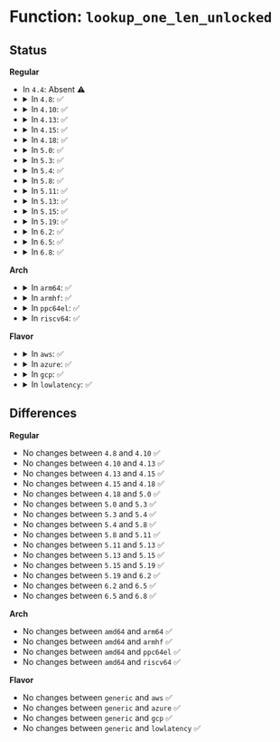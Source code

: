 # Function: <code>lookup_one_len_unlocked</code>

## Status
<b>Regular</b>
<ul>
<li>
In <code>4.4</code>: Absent ⚠️
</li>
<li>
<details>
<summary>In <code>4.8</code>: ✅</summary>

```c
struct dentry *lookup_one_len_unlocked(const char *name, struct dentry *base, int len);
```

**Collision:** Unique Global

**Inline:** No

**Transformation:** False

**Instances:**

```
In fs/namei.c (ffffffff8123f570)
Location: fs/namei.c:2480
Inline: False
Direct callers:
  - fs/quota/dquot.c:dquot_quota_on_mount
  - fs/kernfs/mount.c:kernfs_node_dentry
  - fs/ecryptfs/inode.c:ecryptfs_lookup
```
**Symbols:**

```
ffffffff8123f570-ffffffff8123f676: lookup_one_len_unlocked (STB_GLOBAL)
```
</details>
</li>
<li>
<details>
<summary>In <code>4.10</code>: ✅</summary>

```c
struct dentry *lookup_one_len_unlocked(const char *name, struct dentry *base, int len);
```

**Collision:** Unique Global

**Inline:** No

**Transformation:** False

**Instances:**

```
In fs/namei.c (ffffffff81252340)
Location: fs/namei.c:2469
Inline: False
Direct callers:
  - fs/quota/dquot.c:dquot_quota_on_mount
  - fs/kernfs/mount.c:kernfs_node_dentry
  - fs/ecryptfs/inode.c:ecryptfs_lookup
```
**Symbols:**

```
ffffffff81252340-ffffffff81252446: lookup_one_len_unlocked (STB_GLOBAL)
```
</details>
</li>
<li>
<details>
<summary>In <code>4.13</code>: ✅</summary>

```c
struct dentry *lookup_one_len_unlocked(const char *name, struct dentry *base, int len);
```

**Collision:** Unique Global

**Inline:** No

**Transformation:** False

**Instances:**

```
In fs/namei.c (ffffffff8125e4c0)
Location: fs/namei.c:2514
Inline: False
Direct callers:
  - fs/quota/dquot.c:dquot_quota_on_mount
  - fs/kernfs/mount.c:kernfs_node_dentry
  - fs/ecryptfs/inode.c:ecryptfs_lookup
```
**Symbols:**

```
ffffffff8125e4c0-ffffffff8125e5c9: lookup_one_len_unlocked (STB_GLOBAL)
```
</details>
</li>
<li>
<details>
<summary>In <code>4.15</code>: ✅</summary>

```c
struct dentry *lookup_one_len_unlocked(const char *name, struct dentry *base, int len);
```

**Collision:** Unique Global

**Inline:** No

**Transformation:** False

**Instances:**

```
In fs/namei.c (ffffffff812808a0)
Location: fs/namei.c:2512
Inline: False
Direct callers:
  - fs/quota/dquot.c:dquot_quota_on_mount
  - fs/kernfs/mount.c:kernfs_node_dentry
  - fs/ecryptfs/inode.c:ecryptfs_lookup
```
**Symbols:**

```
ffffffff812808a0-ffffffff812809af: lookup_one_len_unlocked (STB_GLOBAL)
```
</details>
</li>
<li>
<details>
<summary>In <code>4.18</code>: ✅</summary>

```c
struct dentry *lookup_one_len_unlocked(const char *name, struct dentry *base, int len);
```

**Collision:** Unique Global

**Inline:** No

**Transformation:** False

**Instances:**

```
In fs/namei.c (ffffffff812a7ce0)
Location: fs/namei.c:2535
Inline: False
Direct callers:
  - fs/quota/dquot.c:dquot_quota_on_mount
  - fs/kernfs/mount.c:kernfs_node_dentry
  - fs/ecryptfs/inode.c:ecryptfs_lookup
  - fs/debugfs/inode.c:debugfs_lookup
```
**Symbols:**

```
ffffffff812a7ce0-ffffffff812a7d4d: lookup_one_len_unlocked (STB_GLOBAL)
```
</details>
</li>
<li>
<details>
<summary>In <code>5.0</code>: ✅</summary>

```c
struct dentry *lookup_one_len_unlocked(const char *name, struct dentry *base, int len);
```

**Collision:** Unique Global

**Inline:** No

**Transformation:** False

**Instances:**

```
In fs/namei.c (ffffffff812bcd80)
Location: fs/namei.c:2559
Inline: False
Direct callers:
  - fs/quota/dquot.c:dquot_quota_on_mount
  - fs/kernfs/mount.c:kernfs_node_dentry
  - fs/ecryptfs/inode.c:ecryptfs_lookup
  - fs/debugfs/inode.c:debugfs_lookup
```
**Symbols:**

```
ffffffff812bcd80-ffffffff812bcded: lookup_one_len_unlocked (STB_GLOBAL)
```
</details>
</li>
<li>
<details>
<summary>In <code>5.3</code>: ✅</summary>

```c
struct dentry *lookup_one_len_unlocked(const char *name, struct dentry *base, int len);
```

**Collision:** Unique Global

**Inline:** No

**Transformation:** False

**Instances:**

```
In fs/namei.c (ffffffff812d9890)
Location: fs/namei.c:2557
Inline: False
Direct callers:
  - fs/quota/dquot.c:dquot_quota_on_mount
  - fs/kernfs/mount.c:kernfs_node_dentry
  - fs/ecryptfs/inode.c:ecryptfs_lookup
  - fs/debugfs/inode.c:debugfs_lookup
```
**Symbols:**

```
ffffffff812d9890-ffffffff812d98ff: lookup_one_len_unlocked (STB_GLOBAL)
```
</details>
</li>
<li>
<details>
<summary>In <code>5.4</code>: ✅</summary>

```c
struct dentry *lookup_one_len_unlocked(const char *name, struct dentry *base, int len);
```

**Collision:** Unique Global

**Inline:** No

**Transformation:** False

**Instances:**

```
In fs/namei.c (ffffffff812eb3a0)
Location: fs/namei.c:2550
Inline: False
Direct callers:
  - fs/quota/dquot.c:dquot_quota_on_mount
  - fs/kernfs/mount.c:kernfs_node_dentry
  - fs/ecryptfs/inode.c:ecryptfs_lookup
  - fs/debugfs/inode.c:debugfs_lookup
```
**Symbols:**

```
ffffffff812eb3a0-ffffffff812eb40f: lookup_one_len_unlocked (STB_GLOBAL)
```
</details>
</li>
<li>
<details>
<summary>In <code>5.8</code>: ✅</summary>

```c
struct dentry *lookup_one_len_unlocked(const char *name, struct dentry *base, int len);
```

**Collision:** Unique Global

**Inline:** No

**Transformation:** False

**Instances:**

```
In fs/namei.c (ffffffff81324010)
Location: fs/namei.c:2578
Inline: False
Direct callers:
  - fs/namei.c:lookup_positive_unlocked
  - fs/ecryptfs/inode.c:ecryptfs_lookup
  - fs/exportfs/expfs.c:reconnect_one
```
**Symbols:**

```
ffffffff81324010-ffffffff813240a7: lookup_one_len_unlocked (STB_GLOBAL)
```
</details>
</li>
<li>
<details>
<summary>In <code>5.11</code>: ✅</summary>

```c
struct dentry *lookup_one_len_unlocked(const char *name, struct dentry *base, int len);
```

**Collision:** Unique Global

**Inline:** No

**Transformation:** False

**Instances:**

```
In fs/namei.c (ffffffff8132f610)
Location: fs/namei.c:2576
Inline: False
Direct callers:
  - fs/namei.c:lookup_positive_unlocked
  - fs/ecryptfs/inode.c:ecryptfs_lookup
  - fs/exportfs/expfs.c:reconnect_one
```
**Symbols:**

```
ffffffff8132f610-ffffffff8132f6a7: lookup_one_len_unlocked (STB_GLOBAL)
```
</details>
</li>
<li>
<details>
<summary>In <code>5.13</code>: ✅</summary>

```c
struct dentry *lookup_one_len_unlocked(const char *name, struct dentry *base, int len);
```

**Collision:** Unique Global

**Inline:** No

**Transformation:** False

**Instances:**

```
In fs/namei.c (ffffffff81334cd0)
Location: fs/namei.c:2666
Inline: False
Direct callers:
  - fs/namei.c:lookup_positive_unlocked
  - fs/ecryptfs/inode.c:ecryptfs_lookup
  - fs/exportfs/expfs.c:reconnect_one
```
**Symbols:**

```
ffffffff81334cd0-ffffffff81334d67: lookup_one_len_unlocked (STB_GLOBAL)
```
</details>
</li>
<li>
<details>
<summary>In <code>5.15</code>: ✅</summary>

```c
struct dentry *lookup_one_len_unlocked(const char *name, struct dentry *base, int len);
```

**Collision:** Unique Global

**Inline:** No

**Transformation:** False

**Instances:**

```
In fs/namei.c (ffffffff813826d0)
Location: fs/namei.c:2732
Inline: False
Direct callers:
  - fs/namei.c:lookup_positive_unlocked
  - fs/ecryptfs/inode.c:ecryptfs_lookup
  - fs/exportfs/expfs.c:reconnect_one
```
**Symbols:**

```
ffffffff813826d0-ffffffff81382776: lookup_one_len_unlocked (STB_GLOBAL)
```
</details>
</li>
<li>
<details>
<summary>In <code>5.19</code>: ✅</summary>

```c
struct dentry *lookup_one_len_unlocked(const char *name, struct dentry *base, int len);
```

**Collision:** Unique Global

**Inline:** No

**Transformation:** False

**Instances:**

```
In fs/namei.c (ffffffff81401db0)
Location: fs/namei.c:2844
Inline: False
Direct callers:
  - fs/ecryptfs/inode.c:ecryptfs_lookup
```
**Symbols:**

```
ffffffff81401db0-ffffffff81401e72: lookup_one_len_unlocked (STB_GLOBAL)
```
</details>
</li>
<li>
<details>
<summary>In <code>6.2</code>: ✅</summary>

```c
struct dentry *lookup_one_len_unlocked(const char *name, struct dentry *base, int len);
```

**Collision:** Unique Global

**Inline:** No

**Transformation:** False

**Instances:**

```
In fs/namei.c (ffffffff8148bf30)
Location: fs/namei.c:2823
Inline: False
Direct callers:
  - fs/ecryptfs/inode.c:ecryptfs_lookup
```
**Symbols:**

```
ffffffff8148bf30-ffffffff8148bff2: lookup_one_len_unlocked (STB_GLOBAL)
```
</details>
</li>
<li>
<details>
<summary>In <code>6.5</code>: ✅</summary>

```c
struct dentry *lookup_one_len_unlocked(const char *name, struct dentry *base, int len);
```

**Collision:** Unique Global

**Inline:** No

**Transformation:** False

**Instances:**

```
In fs/namei.c (ffffffff814c17d0)
Location: fs/namei.c:2854
Inline: False
Direct callers:
  - fs/ecryptfs/inode.c:ecryptfs_lookup
```
**Symbols:**

```
ffffffff814c17d0-ffffffff814c1892: lookup_one_len_unlocked (STB_GLOBAL)
```
</details>
</li>
<li>
<details>
<summary>In <code>6.8</code>: ✅</summary>

```c
struct dentry *lookup_one_len_unlocked(const char *name, struct dentry *base, int len);
```

**Collision:** Unique Global

**Inline:** No

**Transformation:** False

**Instances:**

```
In fs/namei.c (ffffffff814f3c90)
Location: fs/namei.c:2871
Inline: False
Direct callers:
  - fs/ecryptfs/inode.c:ecryptfs_lookup
```
**Symbols:**

```
ffffffff814f3c90-ffffffff814f3d52: lookup_one_len_unlocked (STB_GLOBAL)
```
</details>
</li>
</ul>
<b>Arch</b>
<ul>
<li>
<details>
<summary>In <code>arm64</code>: ✅</summary>

```c
struct dentry *lookup_one_len_unlocked(const char *name, struct dentry *base, int len);
```

**Collision:** Unique Global

**Inline:** No

**Transformation:** False

**Instances:**

```
In fs/namei.c (ffff800010394b40)
Location: fs/namei.c:2550
Inline: False
Direct callers:
  - fs/quota/dquot.c:dquot_quota_on_mount
  - fs/kernfs/mount.c:kernfs_node_dentry
  - fs/ecryptfs/inode.c:ecryptfs_lookup
  - fs/debugfs/inode.c:debugfs_lookup
```
**Symbols:**

```
ffff800010394b40-ffff800010394be0: lookup_one_len_unlocked (STB_GLOBAL)
```
</details>
</li>
<li>
<details>
<summary>In <code>armhf</code>: ✅</summary>

```c
struct dentry *lookup_one_len_unlocked(const char *name, struct dentry *base, int len);
```

**Collision:** Unique Global

**Inline:** No

**Transformation:** False

**Instances:**

```
In fs/namei.c (c057a9a0)
Location: fs/namei.c:2550
Inline: False
Direct callers:
  - fs/quota/dquot.c:dquot_quota_on_mount
  - fs/kernfs/mount.c:kernfs_node_dentry
  - fs/ecryptfs/inode.c:ecryptfs_lookup
  - fs/debugfs/inode.c:debugfs_lookup
```
**Symbols:**

```
c057a9a0-c057aa30: lookup_one_len_unlocked (STB_GLOBAL)
```
</details>
</li>
<li>
<details>
<summary>In <code>ppc64el</code>: ✅</summary>

```c
struct dentry *lookup_one_len_unlocked(const char *name, struct dentry *base, int len);
```

**Collision:** Unique Global

**Inline:** No

**Transformation:** False

**Instances:**

```
In fs/namei.c (c00000000048d900)
Location: fs/namei.c:2550
Inline: False
Direct callers:
  - fs/quota/dquot.c:dquot_quota_on_mount
  - fs/kernfs/mount.c:kernfs_node_dentry
  - fs/ecryptfs/inode.c:ecryptfs_lookup
  - fs/exportfs/expfs.c:reconnect_path
  - fs/debugfs/inode.c:debugfs_lookup
```
**Symbols:**

```
c00000000048d900-c00000000048d9a4: lookup_one_len_unlocked (STB_GLOBAL)
```
</details>
</li>
<li>
<details>
<summary>In <code>riscv64</code>: ✅</summary>

```c
struct dentry *lookup_one_len_unlocked(const char *name, struct dentry *base, int len);
```

**Collision:** Unique Global

**Inline:** No

**Transformation:** False

**Instances:**

```
In fs/namei.c (ffffffe000263570)
Location: fs/namei.c:2550
Inline: False
Direct callers:
  - fs/quota/dquot.c:dquot_quota_on_mount
  - fs/kernfs/mount.c:kernfs_node_dentry
  - fs/ecryptfs/inode.c:ecryptfs_lookup
  - fs/debugfs/inode.c:debugfs_lookup
```
**Symbols:**

```
ffffffe000263570-ffffffe0002635d4: lookup_one_len_unlocked (STB_GLOBAL)
```
</details>
</li>
</ul>
<b>Flavor</b>
<ul>
<li>
<details>
<summary>In <code>aws</code>: ✅</summary>

```c
struct dentry *lookup_one_len_unlocked(const char *name, struct dentry *base, int len);
```

**Collision:** Unique Global

**Inline:** No

**Transformation:** False

**Instances:**

```
In fs/namei.c (ffffffff812e3980)
Location: fs/namei.c:2550
Inline: False
Direct callers:
  - fs/quota/dquot.c:dquot_quota_on_mount
  - fs/kernfs/mount.c:kernfs_node_dentry
  - fs/ecryptfs/inode.c:ecryptfs_lookup
  - fs/debugfs/inode.c:debugfs_lookup
```
**Symbols:**

```
ffffffff812e3980-ffffffff812e39ef: lookup_one_len_unlocked (STB_GLOBAL)
```
</details>
</li>
<li>
<details>
<summary>In <code>azure</code>: ✅</summary>

```c
struct dentry *lookup_one_len_unlocked(const char *name, struct dentry *base, int len);
```

**Collision:** Unique Global

**Inline:** No

**Transformation:** False

**Instances:**

```
In fs/namei.c (ffffffff812d45c0)
Location: fs/namei.c:2550
Inline: False
Direct callers:
  - fs/quota/dquot.c:dquot_quota_on_mount
  - fs/kernfs/mount.c:kernfs_node_dentry
  - fs/ecryptfs/inode.c:ecryptfs_lookup
  - fs/debugfs/inode.c:debugfs_lookup
```
**Symbols:**

```
ffffffff812d45c0-ffffffff812d462f: lookup_one_len_unlocked (STB_GLOBAL)
```
</details>
</li>
<li>
<details>
<summary>In <code>gcp</code>: ✅</summary>

```c
struct dentry *lookup_one_len_unlocked(const char *name, struct dentry *base, int len);
```

**Collision:** Unique Global

**Inline:** No

**Transformation:** False

**Instances:**

```
In fs/namei.c (ffffffff812e1790)
Location: fs/namei.c:2550
Inline: False
Direct callers:
  - fs/quota/dquot.c:dquot_quota_on_mount
  - fs/kernfs/mount.c:kernfs_node_dentry
  - fs/ecryptfs/inode.c:ecryptfs_lookup
  - fs/debugfs/inode.c:debugfs_lookup
```
**Symbols:**

```
ffffffff812e1790-ffffffff812e17ff: lookup_one_len_unlocked (STB_GLOBAL)
```
</details>
</li>
<li>
<details>
<summary>In <code>lowlatency</code>: ✅</summary>

```c
struct dentry *lookup_one_len_unlocked(const char *name, struct dentry *base, int len);
```

**Collision:** Unique Global

**Inline:** No

**Transformation:** False

**Instances:**

```
In fs/namei.c (ffffffff812f25e0)
Location: fs/namei.c:2550
Inline: False
Direct callers:
  - fs/quota/dquot.c:dquot_quota_on_mount
  - fs/kernfs/mount.c:kernfs_node_dentry
  - fs/ecryptfs/inode.c:ecryptfs_lookup
  - fs/debugfs/inode.c:debugfs_lookup
```
**Symbols:**

```
ffffffff812f25e0-ffffffff812f264f: lookup_one_len_unlocked (STB_GLOBAL)
```
</details>
</li>
</ul>

## Differences
<b>Regular</b>
<ul>
<li>
No changes between <code>4.8</code> and <code>4.10</code> ✅
</li>
<li>
No changes between <code>4.10</code> and <code>4.13</code> ✅
</li>
<li>
No changes between <code>4.13</code> and <code>4.15</code> ✅
</li>
<li>
No changes between <code>4.15</code> and <code>4.18</code> ✅
</li>
<li>
No changes between <code>4.18</code> and <code>5.0</code> ✅
</li>
<li>
No changes between <code>5.0</code> and <code>5.3</code> ✅
</li>
<li>
No changes between <code>5.3</code> and <code>5.4</code> ✅
</li>
<li>
No changes between <code>5.4</code> and <code>5.8</code> ✅
</li>
<li>
No changes between <code>5.8</code> and <code>5.11</code> ✅
</li>
<li>
No changes between <code>5.11</code> and <code>5.13</code> ✅
</li>
<li>
No changes between <code>5.13</code> and <code>5.15</code> ✅
</li>
<li>
No changes between <code>5.15</code> and <code>5.19</code> ✅
</li>
<li>
No changes between <code>5.19</code> and <code>6.2</code> ✅
</li>
<li>
No changes between <code>6.2</code> and <code>6.5</code> ✅
</li>
<li>
No changes between <code>6.5</code> and <code>6.8</code> ✅
</li>
</ul>
<b>Arch</b>
<ul>
<li>
No changes between <code>amd64</code> and <code>arm64</code> ✅
</li>
<li>
No changes between <code>amd64</code> and <code>armhf</code> ✅
</li>
<li>
No changes between <code>amd64</code> and <code>ppc64el</code> ✅
</li>
<li>
No changes between <code>amd64</code> and <code>riscv64</code> ✅
</li>
</ul>
<b>Flavor</b>
<ul>
<li>
No changes between <code>generic</code> and <code>aws</code> ✅
</li>
<li>
No changes between <code>generic</code> and <code>azure</code> ✅
</li>
<li>
No changes between <code>generic</code> and <code>gcp</code> ✅
</li>
<li>
No changes between <code>generic</code> and <code>lowlatency</code> ✅
</li>
</ul>
